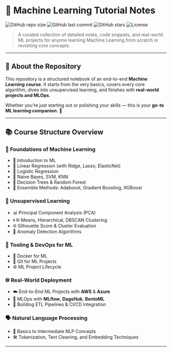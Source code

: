 # 🚀 Machine Learning Tutorial Notes

![GitHub repo size](https://img.shields.io/github/repo-size/princeraj07m/Machine_Learning_Notes?style=for-the-badge)
![GitHub last commit](https://img.shields.io/github/last-commit/princeraj07m/Machine_Learning_Notes?style=for-the-badge)
![GitHub stars](https://img.shields.io/github/stars/princeraj07m/Machine_Learning_Notes?style=for-the-badge)
![License](https://img.shields.io/github/license/princeraj07m/Machine_Learning_Notes?style=for-the-badge)

> A curated collection of detailed notes, code snippets, and real-world ML projects for anyone learning Machine Learning from scratch or revisiting core concepts.

---

## 🧠 About the Repository


This repository is a structured notebook of an end-to-end **Machine Learning course**. It starts from the very basics, covers every core algorithm, dives into unsupervised learning, and finishes with **real-world projects and MLOps**.

Whether you're just starting out or polishing your skills — this is your **go-to ML learning companion**. 🧪

---

## 📚 Course Structure Overview

### 🧩 **Foundations of Machine Learning**
- 🔹 Introduction to ML
- 🔹 Linear Regression (with Ridge, Lasso, ElasticNet)
- 🔹 Logistic Regression
- 🔹 Naive Bayes, SVM, KNN
- 🔹 Decision Trees & Random Forest
- 🔹 Ensemble Methods: Adaboost, Gradient Boosting, XGBoost

### 🧪 **Unsupervised Learning**
- 📊 Principal Component Analysis (PCA)
- 🌀 K-Means, Hierarchical, DBSCAN Clustering
- 🌐 Silhouette Score & Cluster Evaluation
- 🚨 Anomaly Detection Algorithms

### 🧰 **Tooling & DevOps for ML**
- 🐳 Docker for ML
- 🧬 Git for ML Projects
- ⚙️ ML Project Lifecycle

### 🌐 **Real-World Deployment**
- ☁️ End-to-End ML Projects with **AWS** & **Azure**
- 🔁 MLOps with **MLflow**, **DagsHub**, **BentoML**
- 🔗 Building ETL Pipelines & CI/CD Integration

### 🗣️ **Natural Language Processing**
- 📖 Basics to Intermediate NLP Concepts
- 🛠️ Tokenization, Text Cleaning, and Embedding Techniques

---

